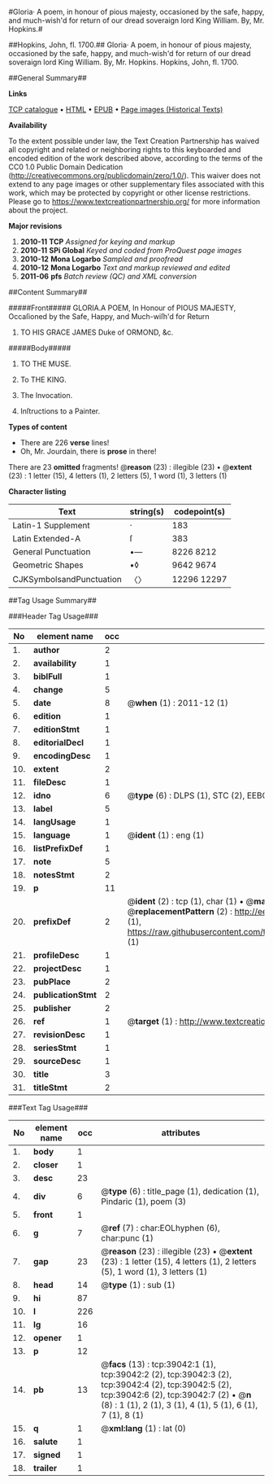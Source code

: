 #Gloria· A poem, in honour of pious majesty, occasioned by the safe, happy, and much-wish'd for return of our dread soveraign lord King William. By, Mr. Hopkins.#

##Hopkins, John, fl. 1700.##
Gloria· A poem, in honour of pious majesty, occasioned by the safe, happy, and much-wish'd for return of our dread soveraign lord King William. By, Mr. Hopkins.
Hopkins, John, fl. 1700.

##General Summary##

**Links**

[TCP catalogue](http://www.ota.ox.ac.uk/tcp/)  • 
[HTML](http://tei.it.ox.ac.uk/tcp/Texts-HTML/free/A44/A44447.html)  • 
[EPUB](http://tei.it.ox.ac.uk/tcp/Texts-EPUB/free/A44/A44447.epub) • 
[Page images (Historical Texts)](https://historicaltexts.jisc.ac.uk/eebo-99834541e)

**Availability**

To the extent possible under law, the Text Creation Partnership has waived all copyright and related or neighboring rights to this keyboarded and encoded edition of the work described above, according to the terms of the CC0 1.0 Public Domain Dedication (http://creativecommons.org/publicdomain/zero/1.0/). This waiver does not extend to any page images or other supplementary files associated with this work, which may be protected by copyright or other license restrictions. Please go to https://www.textcreationpartnership.org/ for more information about the project.

**Major revisions**

1. __2010-11__ __TCP__ *Assigned for keying and markup*
1. __2010-11__ __SPi Global__ *Keyed and coded from ProQuest page images*
1. __2010-12__ __Mona Logarbo__ *Sampled and proofread*
1. __2010-12__ __Mona Logarbo__ *Text and markup reviewed and edited*
1. __2011-06__ __pfs__ *Batch review (QC) and XML conversion*

##Content Summary##

#####Front#####
GLORIA.A POEM, In Honour of PIOUS MAJESTY, Occaſioned by the Safe, Happy, and Much-wiſh'd for Return
1. TO HIS GRACE JAMES Duke of ORMOND, &c.

#####Body#####

1. TO THE MUSE.

1. To THE KING.

1. The Invocation.

1. Inſtructions to a Painter.

**Types of content**

  * There are 226 **verse** lines!
  * Oh, Mr. Jourdain, there is **prose** in there!

There are 23 **omitted** fragments! 
 @__reason__ (23) : illegible (23)  •  @__extent__ (23) : 1 letter (15), 4 letters (1), 2 letters (5), 1 word (1), 3 letters (1)

**Character listing**


|Text|string(s)|codepoint(s)|
|---|---|---|
|Latin-1 Supplement|·|183|
|Latin Extended-A|ſ|383|
|General Punctuation|•—|8226 8212|
|Geometric Shapes|▪◊|9642 9674|
|CJKSymbolsandPunctuation|〈〉|12296 12297|

##Tag Usage Summary##

###Header Tag Usage###

|No|element name|occ|attributes|
|---|---|---|---|
|1.|__author__|2||
|2.|__availability__|1||
|3.|__biblFull__|1||
|4.|__change__|5||
|5.|__date__|8| @__when__ (1) : 2011-12 (1)|
|6.|__edition__|1||
|7.|__editionStmt__|1||
|8.|__editorialDecl__|1||
|9.|__encodingDesc__|1||
|10.|__extent__|2||
|11.|__fileDesc__|1||
|12.|__idno__|6| @__type__ (6) : DLPS (1), STC (2), EEBO-CITATION (1), PROQUEST (1), VID (1)|
|13.|__label__|5||
|14.|__langUsage__|1||
|15.|__language__|1| @__ident__ (1) : eng (1)|
|16.|__listPrefixDef__|1||
|17.|__note__|5||
|18.|__notesStmt__|2||
|19.|__p__|11||
|20.|__prefixDef__|2| @__ident__ (2) : tcp (1), char (1)  •  @__matchPattern__ (2) : ([0-9\-]+):([0-9IVX]+) (1), (.+) (1)  •  @__replacementPattern__ (2) : http://eebo.chadwyck.com/downloadtiff?vid=$1&page=$2 (1), https://raw.githubusercontent.com/textcreationpartnership/Texts/master/tcpchars.xml#$1 (1)|
|21.|__profileDesc__|1||
|22.|__projectDesc__|1||
|23.|__pubPlace__|2||
|24.|__publicationStmt__|2||
|25.|__publisher__|2||
|26.|__ref__|1| @__target__ (1) : http://www.textcreationpartnership.org/docs/. (1)|
|27.|__revisionDesc__|1||
|28.|__seriesStmt__|1||
|29.|__sourceDesc__|1||
|30.|__title__|3||
|31.|__titleStmt__|2||


###Text Tag Usage###

|No|element name|occ|attributes|
|---|---|---|---|
|1.|__body__|1||
|2.|__closer__|1||
|3.|__desc__|23||
|4.|__div__|6| @__type__ (6) : title_page (1), dedication (1), Pindaric (1), poem (3)|
|5.|__front__|1||
|6.|__g__|7| @__ref__ (7) : char:EOLhyphen (6), char:punc (1)|
|7.|__gap__|23| @__reason__ (23) : illegible (23)  •  @__extent__ (23) : 1 letter (15), 4 letters (1), 2 letters (5), 1 word (1), 3 letters (1)|
|8.|__head__|14| @__type__ (1) : sub (1)|
|9.|__hi__|87||
|10.|__l__|226||
|11.|__lg__|16||
|12.|__opener__|1||
|13.|__p__|12||
|14.|__pb__|13| @__facs__ (13) : tcp:39042:1 (1), tcp:39042:2 (2), tcp:39042:3 (2), tcp:39042:4 (2), tcp:39042:5 (2), tcp:39042:6 (2), tcp:39042:7 (2)  •  @__n__ (8) : 1 (1), 2 (1), 3 (1), 4 (1), 5 (1), 6 (1), 7 (1), 8 (1)|
|15.|__q__|1| @__xml:lang__ (1) : lat (0)|
|16.|__salute__|1||
|17.|__signed__|1||
|18.|__trailer__|1||

